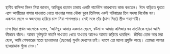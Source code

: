 স্থানীয় বাসিন্দা মিলন মিয়া জানান, আনিছুর রহমান ঢাকায় একটি গার্মেন্টস কারখানায় কাজ করতেন। ঈদে বাড়িতে ঘুরতে এসে আত্মীয়ের বাসায় দাওয়াত খেতে যাওয়ার সময় নৌকা ডুবে তিনিসহ একই পরিবারের তিন সদস্য নিখোঁজ হন। একমাত্র ছেলে ও স্বজনদের হারিয়ে চান্দ মিয়া পাগলপ্রায়। সেই সঙ্গে তাঁর (চান্দ মিয়া) স্ত্রীও শয্যাশায়ী।

চান্দ মিয়া প্রথম আলোকে বলেন, ‘আনিছুর আমার একমাত্র ছেলে, বউমা ও আমার কলিজার ধন নাতনিকে ছাড়া আমি কীভাবে বাঁচব। আমার ফুটফুটে নাতনি দাওয়াত খেতে যাওয়ার আগেও আমায় জড়িয়ে ধরেছিল। জীবিত হোক আর মরা হোক, আমি শেষবারের মতো ছাওয়াডার (ছেলের) মুখটা দেখপের চাই। দ্যাশে তো ম্যালা প্রযুক্তি আছে। তোমরা আমার ছাওয়াডাক খুঁজে দেও।’
